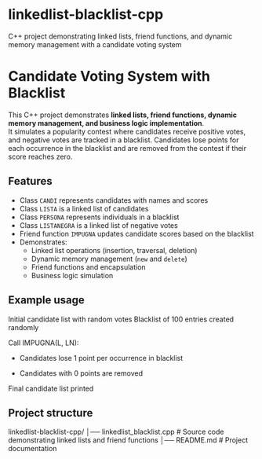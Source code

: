 # linkedlist-blacklist-cpp
C++ project demonstrating linked lists, friend functions, and dynamic memory management with a candidate voting system

# Candidate Voting System with Blacklist

This C++ project demonstrates **linked lists, friend functions, dynamic memory management, and business logic implementation**.  
It simulates a popularity contest where candidates receive positive votes, and negative votes are tracked in a blacklist. Candidates lose points for each occurrence in the blacklist and are removed from the contest if their score reaches zero.

## Features
- Class `CANDI` represents candidates with names and scores
- Class `LISTA` is a linked list of candidates
- Class `PERSONA` represents individuals in a blacklist
- Class `LISTANEGRA` is a linked list of negative votes
- Friend function `IMPUGNA` updates candidate scores based on the blacklist
- Demonstrates:
  - Linked list operations (insertion, traversal, deletion)
  - Dynamic memory management (`new` and `delete`)
  - Friend functions and encapsulation
  - Business logic simulation

## Example usage

Initial candidate list with random votes
Blacklist of 100 entries created randomly

Call IMPUGNA(L, LN):

  * Candidates lose 1 point per occurrence in blacklist

  * Candidates with 0 points are removed

Final candidate list printed

## Project structure
linkedlist-blacklist-cpp/
│── linkedlist_blacklist.cpp # Source code demonstrating linked lists and friend functions
│── README.md # Project documentation
